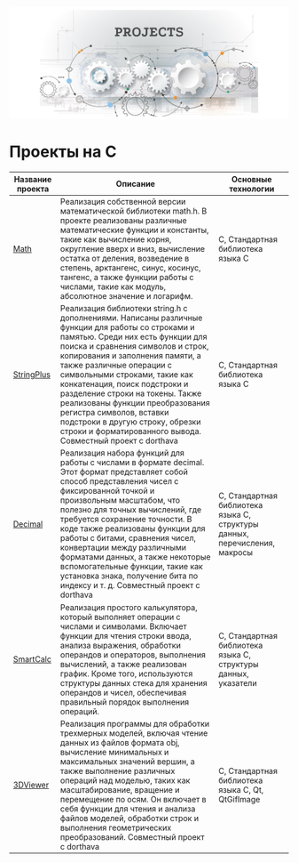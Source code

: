 ![Header Image](https://github.com/crazyMrs/s21code/blob/main/images/my_progects.png)

# Проекты на C

| Название проекта | Описание | Основные технологии |
|------------------|----------|---------------------|
| [Math](https://github.com/crazyMrs/s21code/tree/main/C/math) | Реализация собственной версии математической библиотеки math.h. В проекте реализованы различные математические функции и константы, такие как вычисление корня, округление вверх и вниз, вычисление остатка от деления, возведение в степень, арктангенс, синус, косинус, тангенс, а также функции работы с числами, такие как модуль, абсолютное значение и логарифм. | C, Стандартная библиотека языка C |
| [StringPlus](https://github.com/crazyMrs/s21code/tree/main/C/stringplus) | Реализация библиотеки string.h с дополнениями. Написаны различные функции для работы со строками и памятью. Среди них есть функции для поиска и сравнения символов и строк, копирования и заполнения памяти, а также различные операции с символьными строками, такие как конкатенация, поиск подстроки и разделение строки на токены. Также реализованы функции преобразования регистра символов, вставки подстроки в другую строку, обрезки строки и форматированного вывода. Совместный проект с dorthava | C, Стандартная библиотека языка C |
| [Decimal](https://github.com/crazyMrs/s21code/tree/main/C/decimal) | Реализация набора функций для работы с числами в формате decimal. Этот формат представляет собой способ представления чисел с фиксированной точкой и произвольным масштабом, что полезно для точных вычислений, где требуется сохранение точности. В коде также реализованы функции для работы с битами, сравнения чисел, конвертации между различными форматами данных, а также некоторые вспомогательные функции, такие как установка знака, получение бита по индексу и т. д. Совместный проект с dorthava | C, Стандартная библиотека языка C, структуры данных, перечисления, макросы |
| [SmartCalc](https://github.com/crazyMrs/s21code/tree/main/C/SmartCalc) | Реализация простого калькулятора, который выполняет операции с числами и символами. Включает функции для чтения строки ввода, анализа выражения, обработки операндов и операторов, выполнения вычислений, а также реализован график. Кроме того, используются структуры данных стека для хранения операндов и чисел, обеспечивая правильный порядок выполнения операций. | C, Стандартная библиотека языка C, структуры данных, указатели |
| [3DViewer](https://github.com/crazyMrs/s21code/tree/main/C/3DViewer) | Реализация программы для обработки трехмерных моделей, включая чтение данных из файлов формата obj, вычисление минимальных и максимальных значений вершин, а также выполнение различных операций над моделью, таких как масштабирование, вращение и перемещение по осям. Он включает в себя функции для чтения и анализа файлов моделей, обработки строк и выполнения геометрических преобразований. Совместный проект с dorthava | C, Стандартная библиотека языка C, Qt, QtGifImage |
